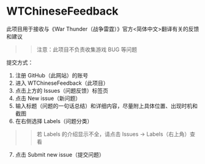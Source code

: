 # WTChineseFeedback
此项目用于接收与《War Thunder（战争雷霆）》官方<简体中文>翻译有关的反馈和建议
>>注意：此项目不负责收集游戏 BUG 等问题


提交方式：
1. 注册 GitHub（此网站）的账号
2. 进入 WTChineseFeedback（此项目）
3. 点击上方的 Issues（问题反馈）标签页
4. 点击 New issue（新问题）
5. 输入标题（问题的一句话总结）和详细内容，尽量附上具体位置、出现时机和截图
6. 在右侧选择 Labels（问题分类）
>>若 Labels 的介绍显示不全，请点击 Issues -> Labels（右上角）查看
7. 点击 Submit new issue（提交问题）
